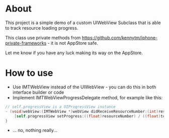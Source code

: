 About
=====

This project is a simple demo of a custom UIWebView Subclass that is able to track resource loading progress.

This class use private methods from https://github.com/kennytm/iphone-private-frameworks - it is not AppStore safe.

Let me know if you have any luck making its way on the AppStore.

How to use
==========

* Use IMTWebView instead of the UIWebView - you can do this in both interface builder or code
* Implement IMTWebViewProgressDelegate method, for example like this:

```objective-c
// self.progressView is a UIProgressView instance
- (void)webView:(IMTWebView *)webView didReceiveResourceNumber:(int)resourceNumber totalResources:(int)totalResources {
    [self.progressView setProgress:((float)resourceNumber) / ((float)totalResources)];
}
```

* ... no, nothing really...